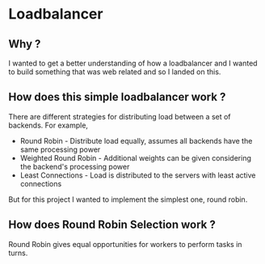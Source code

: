 # Loadbalancer

## Why ?

I wanted to get a better understanding of how a loadbalancer and I wanted to build something that was web related and so I landed on this.

## How does this simple loadbalancer work ?

There are different strategies for distributing load between a set of backends.
For example,
- Round Robin - Distribute load equally, assumes all backends have the same processing power
- Weighted Round Robin - Additional weights can be given considering the backend's processing power
- Least Connections - Load is distributed to the servers with least active connections

But for this project I wanted to implement the simplest one, round robin.

## How does Round Robin Selection work ?

Round Robin gives equal opportunities for workers to perform tasks in turns.